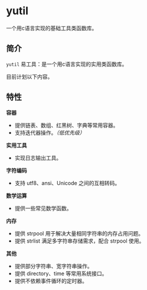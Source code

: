 # yutil

一个用c语言实现的基础工具类函数库。

## 简介

`yutil` 易工具：是一个用c语言实现的实用类函数库。


目前计划以下内容。

## 特性

**容器**

- 提供链表、数组、红黑树、字典等常用容器。
- 支持迭代器操作。*（低优先级）*

**实用工具**

- 实现日志输出工具。

**字符编码**

- 支持 utf8、ansi、Unicode 之间的互相转码。

**数学运算**

- 提供一些常见数学函数。

**内存**

- 提供 strpool 用于解决大量相同字符串的内存占用问题。
- 提供 strlist 满足多字符串存储需求，配合  strpool 使用。

**其他**

- 提供部分字符串、宽字符串操作。
- 提供 directory、time 等常用系统接口。
- 提供不依赖事件循环的定时器。